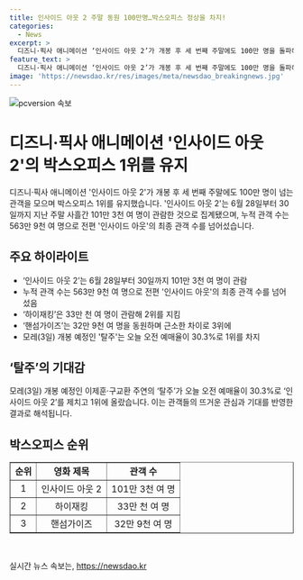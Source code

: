 ```yaml
---
title: 인사이드 아웃 2 주말 동원 100만명…박스오피스 정상을 차지!
categories:
  - News
excerpt: >
  디즈니·픽사 애니메이션 ‘인사이드 아웃 2’가 개봉 후 세 번째 주말에도 100만 명을 돌파해 박스오피스 1위를 유지했습니다. 6월 28일부터 30일까지 101만 3천 명이 관람하며 누적 관객 수는 563만 9천 명으로 ‘인사이드 아웃’의 기록을 넘었습니다. ‘하이재킹’은 2위를 지키고 ‘핸섬가이즈’는 3위에 올랐으며, 모레 개봉 예정인 ‘탈주’는 이미 예매율로 1위를 차지했습니다. 기대가 높아지고 있는 영화계 속 소식입니다.
feature_text: >
  디즈니·픽사 애니메이션 ‘인사이드 아웃 2’가 개봉 후 세 번째 주말에도 100만 명을 돌파해 박스오피스 1위를 유지했습니다. 6월 28일부터 30일까지 101만 3천 명이 관람하며 누적 관객 수는 563만 9천 명으로 ‘인사이드 아웃’의 기록을 넘었습니다. ‘하이재킹’은 2위를 지키고 ‘핸섬가이즈’는 3위에 올랐으며, 모레 개봉 예정인 ‘탈주’는 이미 예매율로 1위를 차지했습니다. 기대가 높아지고 있는 영화계 속 소식입니다.
image: 'https://newsdao.kr/res/images/meta/newsdao_breakingnews.jpg'
---
```


<p><img src="https://newsdao.kr/res/images/meta/newsdao_breakingnews.jpg" alt="pcversion 속보" /></p>

<h1>디즈니·픽사 애니메이션 '인사이드 아웃 2'의 박스오피스 1위를 유지</h1>

<p data-ke-size="size16">디즈니·픽사 애니메이션 '인사이드 아웃 2'가 개봉 후 세 번째 주말에도 100만 명이 넘는 관객을 모으며 박스오피스 1위를 유지했습니다. '인사이드 아웃 2'는 6월 28일부터 30일까지 지난 주말 사흘간 101만 3천 여 명이 관람한 것으로 집계됐으며, 누적 관객 수는 563만 9천 여 명으로 전편 '인사이드 아웃'의 최종 관객 수를 넘어섰습니다.</p>

<h2 data-ke-size="size26">주요 하이라이트</h2>

<ul>
    <li>‘인사이드 아웃 2’는 6월 28일부터 30일까지 101만 3천 여 명이 관람</li>
    <li>누적 관객 수는 563만 9천 여 명으로 전편 '인사이드 아웃'의 최종 관객 수를 넘어섰음</li>
    <li>‘하이재킹’은 33만 천 여 명이 관람해 2위를 지킴</li>
    <li>‘핸섬가이즈’는 32만 9천 여 명을 동원하며 근소한 차이로 3위에</li>
    <li>모레(3일) 개봉 예정인 '탈주'는 오늘 오전 예매율이 30.3%로 1위를 차지</li>
</ul>

<h2 data-ke-size="size26">‘탈주’의 기대감</h2>

<p data-ke-size="size16">모레(3일) 개봉 예정인 이제훈·구교환 주연의 ‘탈주’가 오늘 오전 예매율이 30.3%로 ‘인사이드 아웃 2’를 제치고 1위에 올랐습니다. 이는 관객들의 뜨거운 관심과 기대를 반영한 결과로 해석됩니다.</p>

<h2 data-ke-size="size26">박스오피스 순위</h2>

<table style="width: 100%;" border="1">
    <tbody>
        <tr>
            <td style="text-align: center; height: 17px;"><b>순위</b></td>
            <td style="text-align: center; height: 17px;"><b>영화 제목</b></td>
            <td style="text-align: center; height: 17px;"><b>관객 수</b></td>
        </tr>
        <tr>
            <td style="text-align: center; height: 17px;">1</td>
            <td style="text-align: center; height: 17px;">인사이드 아웃 2</td>
            <td style="text-align: center; height: 17px;">101만 3천 여 명</td>
        </tr>
        <tr>
            <td style="text-align: center; height: 17px;">2</td>
            <td style="text-align: center; height: 17px;">하이재킹</td>
            <td style="text-align: center; height: 17px;">33만 천 여 명</td>
        </tr>
        <tr>
            <td style="text-align: center; height: 17px;">3</td>
            <td style="text-align: center; height: 17px;">핸섬가이즈</td>
            <td style="text-align: center; height: 17px;">32만 9천 여 명</td>
        </tr>
    </tbody>
</table>

<p data-ke-size="size16">&nbsp;</p>
실시간 뉴스 속보는, <a href="https://newsdao.kr" rel="dofollow">https://newsdao.kr</a>


